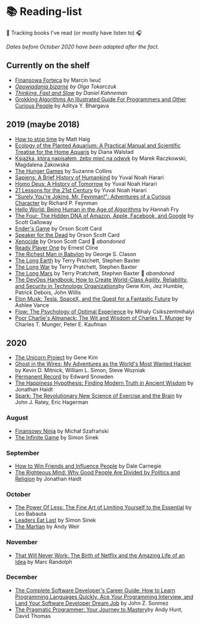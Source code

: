 # 📚 Reading-list

📖 Tracking books I've read (or mostly have listen to) 🎧

_Dates before October 2020 have been adapted after the fact._

## Currently on the shelf
- [Finansowa Forteca](https://www.goodreads.com/book/show/55289532-finansowa-forteca) by Marcin Iwuć
- _[Opowiadania bizarne](https://www.goodreads.com/book/show/39215270-opowiadania-bizarne) by Olga Tokarczuk_
- _[Thinking, Fast and Slow](https://www.goodreads.com/book/show/11468377-thinking-fast-and-slow) by Daniel Kahneman_
- [Grokking Algorithms An Illustrated Guide For Programmers and Other Curious People](https://www.goodreads.com/book/show/22847284-grokking-algorithms-an-illustrated-guide-for-programmers-and-other-curio) by Aditya Y. Bhargava


## 2019 (maybe 2018)
- [How to stop time](https://www.goodreads.com/book/show/45152372-how-to-stop-time) by Matt Haig 
- [Ecology of the Planted Aquarium: A Practical Manual and Scientific Treatise for the Home Aquaris](https://www.goodreads.com/book/show/91597.Ecology_of_the_Planted_Aquarium) by Diana Walstad
- [Książka, którą napisałem, żeby mieć na odwyk](https://www.goodreads.com/book/show/27832716-ksi-ka-kt-r-napisa-em-eby-mie-na-odwyk) by Marek Raczkowski, Magdalena Żakowska
- [The Hunger Games](https://www.goodreads.com/book/show/2767052-the-hunger-games) by Suzanne Collins
- [Sapiens: A Brief History of Humankind](https://www.goodreads.com/book/show/23692271-sapiens) by Yuval Noah Harari
- [Homo Deus: A History of Tomorrow](https://www.goodreads.com/book/show/31138556-homo-deus) by Yuval Noah Harari
- [21 Lessons for the 21st Century](https://www.goodreads.com/book/show/38820046-21-lessons-for-the-21st-century) by Yuval Noah Harari
- ["Surely You're Joking, Mr. Feynman!": Adventures of a Curious Character](https://www.goodreads.com/book/show/35167685-surely-you-re-joking-mr-feynman) by Richard P. Feynman
- [Hello World: Being Human in the Age of Algorithms](https://www.goodreads.com/book/show/43726517-hello-world) by Hannah Fry
- [The Four: The Hidden DNA of Amazon, Apple, Facebook, and Google](https://www.goodreads.com/book/show/34427200-the-four) by Scott Galloway
- [Ender's Game](https://www.goodreads.com/book/show/375802.Ender_s_Game) by Orson Scott Card
- [Speaker for the Dead](https://www.goodreads.com/book/show/7967.Speaker_for_the_Dead) by Orson Scott Card
- [Xenocide](https://www.goodreads.com/book/show/8648.Xenocide) by Orson Scott Card 🚧  _abandoned_
- [Ready Player One](https://www.goodreads.com/book/show/9969571-ready-player-one) by Ernest Cline
- [The Richest Man in Babylon](https://www.goodreads.com/book/show/1052.The_Richest_Man_in_Babylon) by George S. Clason
- [The Long Earth](https://www.goodreads.com/book/show/13147230-the-long-earth) by Terry Pratchett, Stephen Baxter
- [The Long War](https://www.goodreads.com/book/show/17167572-the-long-war) by Terry Pratchett, Stephen Baxter
- [The Long Mars](https://www.goodreads.com/book/show/18586487-the-long-mars) by Terry Pratchett, Stephen Baxter 🚧  _abandoned_
- [The DevOps Handbook: How to Create World-Class Agility, Reliability, and Security in Technology Organizations](https://www.goodreads.com/book/show/26083308-the-devops-handbook)by Gene Kim, Jez Humble, Patrick Debois, John Willis
- [Elon Musk: Tesla, SpaceX, and the Quest for a Fantastic Future](https://www.goodreads.com/book/show/22535480-elon-musk) by Ashlee Vance
- [Flow: The Psychology of Optimal Experience](https://www.goodreads.com/book/show/66354.Flow) by Mihaly Csikszentmihalyi
- [Poor Charlie's Almanack: The Wit and Wisdom of Charles T. Munger](https://www.goodreads.com/book/show/944652.Poor_Charlie_s_Almanack) by Charles T. Munger, Peter E. Kaufman

## 2020
- [The Unicorn Project](https://www.goodreads.com/en/book/show/44333183) by Gene Kim
- [Ghost in the Wires: My Adventures as the World's Most Wanted Hacker](https://www.goodreads.com/book/show/10256723-ghost-in-the-wires) by Kevin D. Mitnick, William L. Simon, Steve Wozniak
- [Permanent Record](https://www.goodreads.com/book/show/46223297-permanent-record) by Edward Snowden
- [The Happiness Hypothesis: Finding Modern Truth in Ancient Wisdom](https://www.goodreads.com/book/show/96884.The_Happiness_Hypothesis) by Jonathan Haidt
- [Spark: The Revolutionary New Science of Exercise and the Brain](https://www.goodreads.com/book/show/721609.Spark) by John J. Ratey, Eric Hagerman

### August
- [Finansowy Ninja](https://www.goodreads.com/book/show/29151508-finansowy-ninja) by Michał Szafrański
- [The Infinite Game](https://www.goodreads.com/book/show/38390751-the-infinite-game) by Simon Sinek

### September
- [How to Win Friends and Influence People](https://www.goodreads.com/book/show/4865.How_to_Win_Friends_and_Influence_People) by Dale Carnegie
- [The Righteous Mind: Why Good People Are Divided by Politics and Religion](https://www.goodreads.com/book/show/11324722-the-righteous-mind) by Jonathan Haidt

### October
- [The Power Of Less: The Fine Art of Limiting Yourself to the Essential](https://www.goodreads.com/book/show/3467088-the-power-of-less) by Leo Babauta
- [Leaders Eat Last](https://www.goodreads.com/book/show/16144853-leaders-eat-last) by Simon Sinek
- [The Martian](https://www.goodreads.com/book/show/18007564-the-martian) by Andy Weir

### November
- [That Will Never Work: The Birth of Netflix and the Amazing Life of an Idea](https://www.goodreads.com/book/show/44428950-that-will-never-work) by Marc Randolph 

### December
- [The Complete Software Developer's Career Guide: How to Learn Programming Languages Quickly, Ace Your Programming Interview, and Land Your Software Developer Dream Job](https://www.goodreads.com/book/show/35674293-the-complete-software-developer-s-career-guide) by John Z. Sonmez
- [The Pragmatic Programmer: Your Journey to Mastery](https://www.goodreads.com/book/show/50701156-the-pragmatic-programmer)by Andy Hunt, David Thomas

